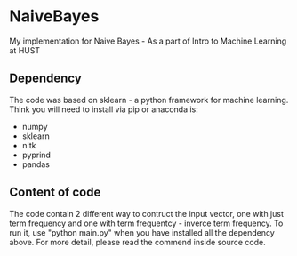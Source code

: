 # NaiveBayes
My implementation for Naive Bayes - As a part of Intro to Machine Learning at HUST

## Dependency 
The code was based on sklearn - a python framework for machine learning.
Think you will need to install via pip or anaconda is:
- numpy
- sklearn
- nltk 
- pyprind
- pandas

## Content of code
The code contain 2 different way to contruct the input vector, one with just term frequency and one with term frequentcy - inverce term 
frequency. 
To run it, use "python main.py" when you have installed all the dependency above. For more detail, please read the commend inside source code.
